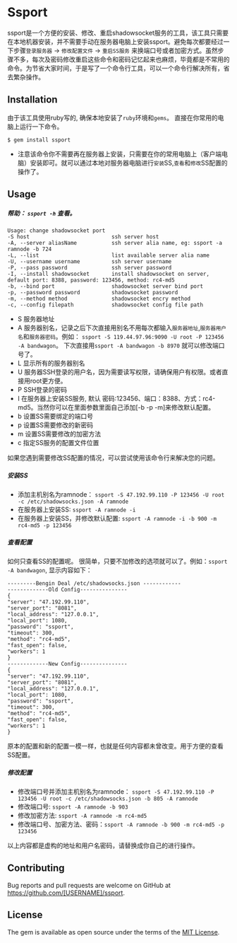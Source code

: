 # Ssport

ssport是一个方便的安装、修改、重启shadowsocket服务的工具，该工具只需要在本地机器安装，并不需要手动在服务器电脑上安装ssport。避免每次都要经过一下步骤`登录服务器` -> `修改配置文件` -> `重启SS服务` 来换端口号或者加密方式。虽然步骤不多，每次及密码修改重启这些命令和密码记忆起来也麻烦，毕竟都是不常用的命令。为节省大家时间，于是写了一个命令行工具，可以一个命令行解决所有，省去繁杂操作。

## Installation

由于该工具使用ruby写的, 确保本地安装了`ruby`环境和`gems`。
直接在你常用的电脑上运行一下命令。

    $ gem install ssport

* 注意该命令你不需要再在服务器上安装，只需要在你的常用电脑上（客户端电脑）安装即可。就可以通过本地对服务器电脑进行`安装`SS,`查看`和`修改`SS配置的操作了。 

## Usage

##### 帮助： `ssport -h` 查看。

    Usage: change shadowsocket port
    -S host                          ssh server host
    -A, --server aliasName           ssh server alia name, eg: ssport -a ramnode -b 724
    -L, --list                       list available server alia name
    -U, --username username          ssh server username
    -P, --pass password              ssh server password
    -I, --install shadowsocket       install shadowsocket on server, default port: 8388, password: 123456, method: rc4-md5
    -b, --bind port                  shadowsocket server bind port
    -p, --password password          shadowsocket password
    -m, --method method              shadowsocket encry method
    -c, --config filepath            shadowsocket config file path


* S 服务器地址 
* A 服务器别名，记录之后下次直接用别名不用每次都输入`服务器地址`,`服务器用户名`和`服务器密码`。例如： `ssport -S 119.44.97.96:9090 -U root -P 123456 -A bandwagon`。 下次直接用`ssport -A bandwagon -b 8970` 就可以修改端口号了。
* L 显示所有的服务器别名
* U 服务器SSH登录的用户名，因为需要读写权限，请确保用户有权限。或者直接用root更方便。
* P SSH登录的密码
* I 在服务器上安装SS服务, 默认 密码:123456、端口：8388、方式：rc4-md5。当然你可以在里面参数里面自己添加[-b -p -m]来修改默认配置。
* b 设置SS需要绑定的端口号
* p 设置SS需要修改的新密码
* m 设置SS需要修改的加密方法
* c 指定SS服务的配置文件位置

如果您遇到需要修改SS配置的情况，可以尝试使用该命令行来解决您的问题。

##### 安装SS

* 添加主机别名为ramnode： `ssport -S 47.192.99.110 -P 123456 -U root -c /etc/shadowsocks.json -A ramnode`
* 在服务器上安装SS: `ssport -A ramnode -i`
* 在服务器上安装SS，并修改默认配置: `ssport -A ramnode -i -b 900 -m rc4-md5 -p 123456`


##### 查看配置

如何只查看SS的配置呢。 很简单，只要不加修改的选项就可以了。例如：`ssport -A bandwagon`, 显示内容如下：

    ---------Bengin Deal /etc/shadowsocks.json ------------
    -------------Old Config---------------
    {
    "server": "47.192.99.110",
    "server_port": "8081",
    "local_address": "127.0.0.1",
    "local_port": 1080,
    "password": "ssport",
    "timeout": 300,
    "method": "rc4-md5",
    "fast_open": false,
    "workers": 1
    }
    -------------New Config---------------
    {
    "server": "47.192.99.110",
    "server_port": "8081",
    "local_address": "127.0.0.1",
    "local_port": 1080,
    "password": "ssport",
    "timeout": 300,
    "method": "rc4-md5",
    "fast_open": false,
    "workers": 1
    }

原本的配置和新的配置一模一样，也就是任何内容都未曾改变。用于方便的查看SS配置。


##### 修改配置

* 修改端口号并添加主机别名为ramnode： `ssport -S 47.192.99.110 -P 123456 -U root -c /etc/shadowsocks.json -b 805 -A ramnode`
* 修改端口号: `ssport -A ramnode -b 903`
* 修改加密方法: `ssport -A ramnode -m rc4-md5`
* 修改端口号、加密方法、密码：`ssport -A ramnode -b 900 -m rc4-md5 -p 123456`

以上内容都是虚构的地址和用户名密码，请替换成你自己的进行操作。

## Contributing

Bug reports and pull requests are welcome on GitHub at https://github.com/[USERNAME]/ssport.

## License

The gem is available as open source under the terms of the [MIT License](https://opensource.org/licenses/MIT).

